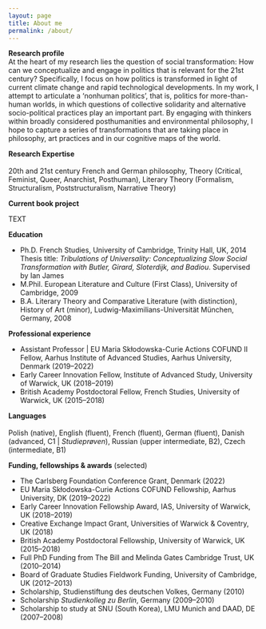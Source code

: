 ```yaml
---
layout: page
title: About me
permalink: /about/
---
```


**Research profile**<br>
At the heart of my research lies the question of social transformation: How can we conceptualize and engage in politics that is relevant for the 21st century? Specifically, I focus on how politics is transformed in light of current climate change and rapid technological developments. In my work, I attempt to articulate a ‘nonhuman politics’, that is, politics for more-than-human worlds, in which questions of collective solidarity and alternative socio-political practices play an important part. By engaging with thinkers within broadly considered posthumanities and environmental philosophy, I hope to capture a series of transformations that are taking place in philosophy, art practices and in our cognitive maps of the world.<br>

**Research Expertise**<br>	
20th and 21st century French and German philosophy, Theory (Critical, Feminist, Queer, Anarchist, Posthuman), Literary Theory (Formalism, Structuralism, Poststructuralism, Narrative Theory)<br>

**Current book project**

TEXT

**Education**<br>
* Ph.D.	French Studies, University of Cambridge, Trinity Hall, UK, 2014<br>
Thesis title: *Tribulations of Universality: Conceptualizing Slow Social Transformation with Butler, Girard, Sloterdijk, and Badiou*. Supervised by Ian James<br>
* M.Phil.	European Literature and Culture (First Class), University of Cambridge, 2009<br>
* B.A.	Literary Theory and Comparative Literature (with distinction), History of Art (minor), Ludwig-Maximilians-Universität München, Germany, 2008<br>

**Professional experience**<br>	 
* Assistant Professor | EU Maria Skłodowska-Curie Actions COFUND II Fellow, Aarhus Institute of Advanced Studies, Aarhus University, Denmark (2019–2022)<br>
* Early Career Innovation Fellow, Institute of Advanced Study, University of Warwick, UK (2018–2019)	<br>
* British Academy Postdoctoral Fellow, French Studies, University of Warwick, UK (2015–2018)<br>


**Languages**<br> 	
Polish (native), English (fluent), French (fluent), German (fluent), Danish (advanced, C1 | *Studieprøven*), Russian (upper intermediate, B2), Czech (intermediate, B1)<br>



**Funding, fellowships & awards** (selected)<br>

* The Carlsberg Foundation Conference Grant, Denmark (2022)<br>
* EU Maria Skłodowska-Curie Actions COFUND Fellowship, Aarhus University, DK (2019–2022)	<br>
* Early Career Innovation Fellowship Award, IAS, University of Warwick, UK (2018–2019)<br>
* Creative Exchange Impact Grant, Universities of Warwick & Coventry, UK (2018)<br>
*	British Academy Postdoctoral Fellowship, University of Warwick, UK (2015–2018)<br>
*	Full PhD Funding from The Bill and Melinda Gates Cambridge Trust, UK (2010–2014)<br>
*	Board of Graduate Studies Fieldwork Funding, University of Cambridge, UK (2012–2013)<br>
* Scholarship, Studienstiftung des deutschen Volkes, Germany (2010)<br>
* Scholarship *Studienkolleg zu Berlin*, Germany (2009–2010)<br>
* Scholarship to study at SNU (South Korea), LMU Munich and DAAD, DE (2007–2008)<br>


